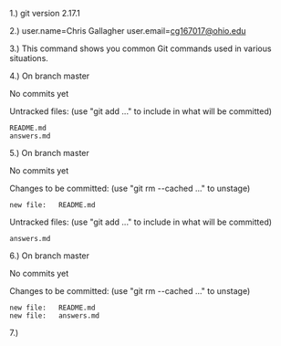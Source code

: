 1.) git version 2.17.1



2.) user.name=Chris Gallagher
user.email=cg167017@ohio.edu



3.) This command shows you common Git commands used in various situations.



4.) On branch master

No commits yet

Untracked files:
  (use "git add <file>..." to include in what will be committed)

	README.md
	answers.md




5.) On branch master

No commits yet

Changes to be committed:
  (use "git rm --cached <file>..." to unstage)

	new file:   README.md

Untracked files:
  (use "git add <file>..." to include in what will be committed)

	answers.md




6.) On branch master

No commits yet

Changes to be committed:
  (use "git rm --cached <file>..." to unstage)

	new file:   README.md
	new file:   answers.md


7.)


